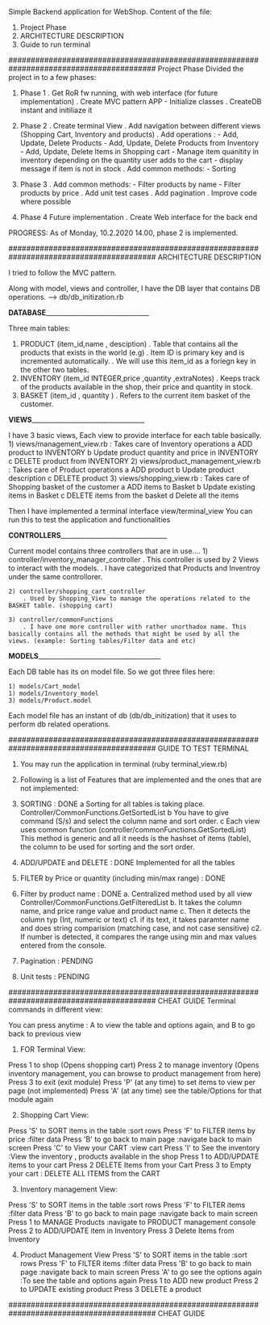 Simple Backend application for WebShop.
Content of the file:

1) Project Phase
2) ARCHITECTURE DESCRIPTION
3) Guide to run terminal

######################################################################################### Project Phase
Divided the project in to  a few phases:

1) Phase 1
    . Get RoR fw running, with web interface (for future implementation)
    . Create MVC pattern APP
        - Initialize classes
    . CreateDB instant and initiliaze it
2) Phase 2
    . Create terminal View
    . Add navigation between different views (Shopping Cart, Inventory and products)
    . Add operations :
        - Add, Update, Delete Products
        - Add, Update, Delete Products from Inventory
        - Add, Update, Delete Items in Shopping cart
              - Manage item quanitity in inventory depending on the quantity user adds to the cart
              - display message if item is not in stock
    . Add common methods:
          - Sorting
3) Phase 3
    . Add common methods:
          - Filter products by name
          - Filter products by price
    . Add unit test cases
    . Add pagination
    . Improve code where possible

4) Phase 4 Future implementation
    . Create Web interface for the back end


PROGRESS: As of Monday, 10.2.2020 14.00, phase 2 is implemented.

######################################################################################### ARCHITECTURE DESCRIPTION

I tried to follow the MVC pattern.

Along with model, views and controller, I have the DB layer that contains DB operations.
    --> db/db_initization.rb


__________________DATABASE__________________________________________________

Three main tables:
1) PRODUCT    (item_id,name , desciption)
  . Table that contains all the products that exists in the world (e.g)
  . Item ID is primary key and is incremented automatically.
  . We will use this item_id as a foriegn key in the other two tables.
2) INVENTORY  (item_id INTEGER,price ,quantity  ,extraNotes)
  . Keeps track of the
        products available in the shop,
        their price and
        quantity in stock.
3) BASKET     (item_id , quantity )
    . Refers to the current item basket of the customer.

__________________VIEWS_____________________________________________________

I have 3 basic views, Each view to provide interface for each table basically.
    1) views/management_view.rb : Takes care of Inventory operations
        a ADD product to INVENTORY
        b Update product quantity and price in INVENTORY
        c DELETE product from INVENTORY
    2) views/product_management_view.rb : Takes care of Product operations
        a ADD product
        b Update product description
        c DELETE product
    3) views/shopping_view.rb : Takes care of Shopping basket of the customer
        a ADD items to Basket
        b Update existing items in Basket
        c DELETE items from the basket
        d Delete all the items

Then I have implemented a terminal interface view/terminal_view
You can run this to test the application and functionalities


__________________CONTROLLERS___________________________________________________

Current model contains three controllers that are in use....
    1) controller/inventory_manager_controller
        . This controller is used by 2 Views to interact with the models.
        . I have categorized that Products and Inventroy under the same controllorer.

    2) controller/shopping_cart_controller
        . Used by Shopping_View to manage the operations related to the BASKET table. (shopping cart)

    3) controller/commonFunctions
        . I have one more controller with rather unorthadox name. This basically contains all the methods that might be used by all the views. (example: Sorting tables/Filter data and etc)

__________________MODELS________________________________________________________

Each DB table has its on model file. So we got three files here:

    1) models/Cart_model
    1) models/Inventory_model
    3) models/Product.model

Each model file has an instant of db (db/db_initization) that it uses to perform db related operations.



######################################################################################### GUIDE TO TEST TERMINAL


1) You may run the application in terminal (ruby terminal_view.rb)
2) Following is a list of Features that are implemented and the ones that are not implemented:

  1) SORTING                                                                            : DONE
      a Sorting for all tables is taking place.
        Controller/CommonFunctions.GetSortedList
      b You have to give command (S/s) and select the column name and sort order.
      c Each view uses common function (controller/commonFunctions.GetSortedList)
        This method is generic and all it needs is the hashset of items (table),
        the column to be used for sorting and the sort order.
  2) ADD/UPDATE and DELETE                                                              : DONE
      Implemented for all the tables
  3) FILTER by Price or quantity (including min/max range)                              : DONE
  4) Filter by product name                                                             : DONE
        a. Centralized method used by all view
              Controller/CommonFunctions.GetFilteredList
        b. It takes the column name, and price range value and product name
        c. Then it detects the column typ (Int, numeric or text)
            c1. if its text, it takes paramter name and does string comparision
                (matching case, and not case sensitive)
            c2. If number is detected, it compares the range using
                min and max values entered from the console.

  5) Pagination                                                                         : PENDING

  6) Unit tests                                                                         : PENDING


######################################################################################### CHEAT GUIDE
Terminal commands in different view:


You can press anytime :
        A to view the table and options again, and
        B to go back to previous view

1) FOR Terminal View:

Press 1 to shop                                                                 (Opens shopping cart)
Press 2 to manage inventory                                                     (Opens inventory management, you can browse to product management from here)
Press 3 to exit                                                                 (exit module)
Press 'P' (at any time) to set items to view per page                           (not implemented)
Press 'A' (at any time) see the table/Options for that module again

2) Shopping Cart View:

Press 'S' to SORT items in the table                        :sort rows
Press 'F' to FILTER items by price                          :filter data
Press 'B' to go back to main page                           :navigate back to main screen
Press 'C' to View your CART                                 :view cart
Press 'I' to See the inventory                              :View the inventory , products available in the shop
Press 1 to ADD/UPDATE items to your cart
Press 2 DELETE Items from your Cart
Press 3 to Empty your cart                                  : DELETE ALL ITEMS from the CART

3) Inventory management View:

Press 'S' to SORT items in the table                            :sort rows
Press 'F' to FILTER items                                       :filter data
Press 'B' to go back to main page                               :navigate back to main screen
Press 1 to MANAGE Products                                      :navigate to PRODUCT management console
Press 2 to ADD/UPDATE item in Inventory
Press 3 Delete Items from Inventory


4) Product Management View
Press 'S' to SORT items in the table                            :sort rows
Press 'F' to FILTER items                                       :filter data
Press 'B' to go back to main page                               :navigate back to main screen
Press 'A' to go see the options again                           :To see the table and options again
Press 1 to ADD new product
Press 2 to UPDATE existing product
Press 3 DELETE a product


######################################################################################### CHEAT GUIDE
